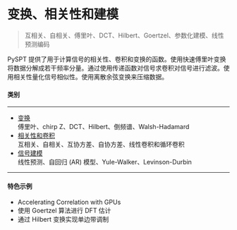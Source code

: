 # 变换、相关性和建模
> 互相关、自相关、傅里叶、DCT、Hilbert、Goertzel、参数化建模、线性预测编码  

PySPT 提供了用于计算信号的相关性、卷积和变换的函数。使用快速傅里叶变换将数据分解成若干频率分量。通过使用传递函数对信号求卷积对信号进行滤波。使用相关性量化信号相似性。使用离散余弦变换来压缩数据。
#### 类别
***
- [变换](./变换.md)  
傅里叶、chirp Z、DCT、Hilbert、倒频谱、Walsh-Hadamard
- [相关性和卷积](./相关性和卷积.md)  
互相关、自相关、互协方差、自协方差、线性卷积和循环卷积
- [信号建模](./信号建模.md)  
线性预测、自回归 (AR) 模型、Yule-Walker、Levinson-Durbin
***
#### 特色示例
- Accelerating Correlation with GPUs
- 使用 Goertzel 算法进行 DFT 估计
- 通过 Hilbert 变换实现单边带调制